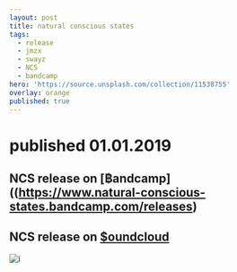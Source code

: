 ```yaml
---
layout: post
title: natural conscious states
tags:
  - release
  - jmzx
  - swayz
  - NCS
  - bandcamp
hero: 'https://source.unsplash.com/collection/11538755'
overlay: orange
published: true
---
```

# published 01.01.2019
## NCS release on [฿andcamp]((https://www.natural-conscious-states.bandcamp.com/releases)
## NCS release on [$oundcloud](https://www.soundcloud.com/jmzx/dealin-minds-preview)
![i](https://xjmzx.github.io/uploads/a2270818088_10.jpg)
